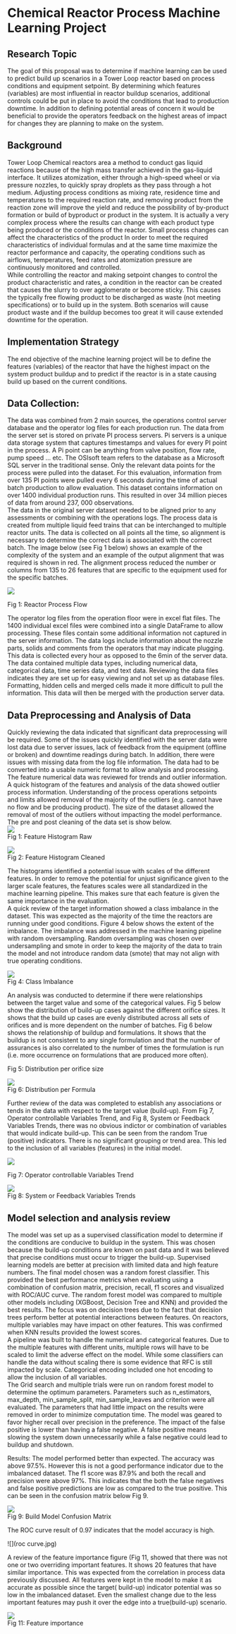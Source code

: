 # Chemical Reactor Process Machine Learning Project 

## Research Topic
The goal of this proposal was to determine if machine learning can be used to predict build up scenarios in a Tower Loop reactor based on process conditions and equipment setpoint.  By determining which features (variables) are most influential in reactor buildup scenarios, additional controls could be put in place to avoid the conditions that lead to production downtime. In addition to defining potential areas of concern it would be beneficial to provide the operators feedback on the highest areas of impact for changes they are planning to make on the system. 

## Background
Tower Loop Chemical reactors area a method to conduct gas liquid reactions because of the high mass transfer achieved in the gas-liquid interface.  It utilizes atomization, either through a high-speed wheel or via pressure nozzles, to quickly spray droplets as they pass through a hot medium.   Adjusting process conditions as mixing rate, residence time and temperatures to the required reaction rate, and removing product from the reaction zone will improve the yield and reduce the possibility of by-product formation or build of byproduct or product in the system.  It is actually a very complex process where the results can change with each product type being produced or the conditions of the reactor.  Small process changes can affect the characteristics of the product  In order to meet the required characteristics of individual formulas and at the same time maximize the reactor performance and capacity, the operating conditions such as airflows, temperatures, feed rates and atomization pressure are continuously monitored and controlled.   
While controlling the reactor and making setpoint changes to control the product characteristic and rates, a condition in the reactor can be created that causes the slurry to over agglomerate or become sticky.  This causes the typically free flowing product to be discharged as waste (not meeting specifications) or to build up in the system.  Both scenarios will cause product waste and if the buildup becomes too great it will cause extended downtime for the operation.  

## Implementation Strategy
The end objective of the machine learning project will be to define the features (variables) of the reactor that have the highest impact on the system product buildup and to predict if the reactor is in a state causing build up based on the current conditions.

## Data Collection:
The data was combined from 2 main sources, the operations control server database and the operator log files for each production run. 
The data from the server set is stored on private PI process servers.  Pi servers is a unique data storage system that captures timestamps and values for every PI point in the process.  A Pi point can be anything from valve position, flow rate, pump speed … etc.   The OSIsoft team refers to the database as a Microsoft SQL server in the traditional sense.  Only the relevant data points for the process were pulled into the dataset.  For this evaluation, information from over 135 PI points were pulled every 6 seconds during the time of actual batch production to allow evaluation.   This dataset contains information on over 1400 individual production runs.  This resulted in over 34 million pieces of data from around 237, 000 observations.    
The data in the original server dataset needed to be aligned prior to any assessments or combining with the operations logs.  The process data is created from multiple liquid feed trains that can be interchanged to multiple reactor units.  The data is collected on all points all the time, so alignment is necessary to determine the correct data is associated with the correct batch.    The image below (see Fig 1 below) shows an example of the complexity of the system and an example of the output alignment that was required is shown in red.   The alignment process reduced the number or columns from 135 to 26 features that are specific to the equipment used for the specific batches.  

![](reactors.png)  

Fig 1: Reactor Process Flow

The operator log files from the operation floor were in excel flat files.   The 1400 individual excel files were combined into a single DataFrame to allow processing.  These files contain some additional information not captured in the server information. The data logs include information about the nozzle parts, solids and comments from the operators that may indicate plugging.  This data is collected every hour as opposed to the 6min of the server data.  The data contained multiple data types, including numerical data, categorical data, time series data, and text data. Reviewing the data files indicates they are set up for easy viewing and not set up as database files. Formatting, hidden cells and merged cells made it more difficult to pull the information.  This data will then be merged with the production server data.


## Data Preprocessing and Analysis of Data
Quickly reviewing the data indicated that significant data preprocessing will be required.  Some of the issues quickly identified with the server data were lost data due to server issues, lack of feedback from the equipment (offline or broken) and downtime readings during batch.  In addition, there were issues with missing data from the log file information.   The data had to be converted into a usable numeric format to allow analysis and processing.   
The feature numerical data was reviewed for trends and outlier information.   A quick histogram of the features and analysis of the data showed outlier process information. Understanding of the process operations setpoints and limits allowed removal of the majority of the outliers (e.g. cannot have no flow and be producing product).  The size of the dataset allowed the removal of most of the outliers without impacting the model performance.  The pre and post cleaning of the data set is show below.   
 ![](histogrambefore.jpg)  
Fig 1:  Feature Histogram Raw




 ![](histogramafterclean.jpg)  
Fig 2: Feature Histogram Cleaned

The histograms identified a potential issue with scales of the different features.  In order to remove the potential for unjust significance given to the larger scale features, the features scales were all standardized in the machine learning pipeline.   This makes sure that each feature is given the same importance in the evaluation.  
A quick review of the target information showed a class imbalance in the dataset.   This was expected as the majority of the time the reactors are running under good conditions.   Figure 4 below shows the extent of the imbalance.  The imbalance was addressed in the machine leaning pipeline with random oversampling.  Random oversampling was chosen over undersampling and smote in order to keep the majority of the data to train the model and not introduce random data (smote) that may not align with true operating conditions.  



 ![](imbalance.jpg)  
Fig 4: Class Imbalance 

An analysis was conducted to determine if there were relationships between the target value and some of the categorical values.    Fig 5 below show the distribution of build-up cases against the different orifice sizes.  It shows that the build up cases are evenly distributed across all sets of orifices and is more dependent on the number of batches.  Fig 6 below shows the relationship of buildup and formulations.  It shows that the buildup is not consistent to any single formulation and that the number of assurances is also correlated to the number of times the formulation is run (i.e.  more occurrence on formulations that are produced more often).  


 
Fig 5:  Distribution per orifice size


 ![](issuebynozzle.jpg)  
Fig 6:  Distribution per Formula

Further review of the data was completed to establish any associations or tends in the data with respect to the target value (build-up).     From Fig 7, Operator controllable Variables Trend, and Fig 8, System or Feedback Variables Trends, there was no obvious indictor or combination of variables that would indicate build-up.  This can be seen from the random True (positive) indicators.  There is no significant grouping or trend area.  This led to the inclusion of all variables (features) in the initial model.   


 ![](issuedistbyform.jpg)  

Fig 7:  Operator controllable Variables Trend 

  ![](issuedistbycontrol.jpg)  
Fig 8:  System or Feedback Variables Trends

## Model selection and analysis review

The model was set up as a supervised classification model to determine if the conditions are conducive to buildup in the system.  This was chosen because the build-up conditions are known on past data and it was believed that precise conditions must occur to trigger the build-up.  Supervised learning models are better at precision with limited data and high feature numbers.   The final model chosen was a random forest classifier.  This provided the best performance metrics when evaluating using a combination of confusion matrix, precision, recall, f1 scores and visualized with ROC/AUC curve.  The random forest model was compared to multiple other models including (XGBoost, Decision Tree and KNN) and provided the best results.  The focus was on decision trees due to the fact that decision trees perform better at potential interactions between features. On reactors, multiple variables may have impact on other features. This was confirmed when KNN results provided the lowest scores.    
A pipeline was built to handle the numerical and categorical features.   Due to the multiple features with different units, multiple rows will have to be scaled to limit the adverse effect on the model. While some classifiers can handle the data without scaling there is some evidence that RFC is still impacted by scale.  Categorical encoding included one hot encoding to allow the inclusion of all variables.   
The Grid search and multiple trials were run on random forest model to determine the optimum parameters.   Parameters such as n_estimators, max_depth, min_sample_split, min_sample_leaves and criterion were all evaluated.  The parameters that had little impact on the results were removed in order to minimize computation time.   The model was geared to favor higher recall over precision in the preference. The impact of the false positive is lower than having a false negative. A false positive means slowing the system down unnecessarily while a false negative could lead to buildup and shutdown.  

Results: 
The model performed better than expected.  The accuracy was above 97.5%.  However this is not a good performance indicator due to the imbalanced dataset.   The f1 score was 87.9% and both the recall and precision were above 97%.  This indicates that the both the false negatives and false positive predictions are low as compared to the true positive.   This can be seen in the confusion matrix below Fig 9.  


  ![](confusionmatrix.jpg)  
 Fig 9:  Build Model Confusion Matrix


The ROC curve result of 0.97 indicates that the model accuracy is high.  

![](roc curve.jpg)  
 
A review of the feature importance figure (Fig 11, showed that there was not one or two overriding important features.  It shows 20 features that have similar importance.  This was expected from the correlation in process data previously discussed.   All features were kept in the model to make it as accurate as possible since the target( build-up) indicator potential was so low in the imbalanced dataset.  Even the smallest change due to the less important features may push it over the edge into a true(build-up) scenario.   

 
![](featimportance.jpg)  
Fig 11:   Feature importance










